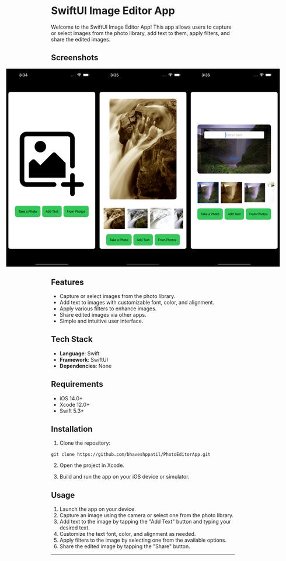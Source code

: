 
# SwiftUI Image Editor App

Welcome to the SwiftUI Image Editor App! This app allows users to capture or select images from the photo library, add text to them, apply filters, and share the edited images.

## Screenshots

<div style="display: flex; justify-content: center;">
  <img src="PhotoEditorSample/screenshot1.png" width="250" />
  <img src="PhotoEditorSample/Screenshot2.png" width="250" />
  <img src="PhotoEditorSample/Screenshot3.png" width="250" />
</div>

## Features

- Capture or select images from the photo library.
- Add text to images with customizable font, color, and alignment.
- Apply various filters to enhance images.
- Share edited images via other apps.
- Simple and intuitive user interface.

## Tech Stack

- **Language**: Swift
- **Framework**: SwiftUI
- **Dependencies**: None

## Requirements

- iOS 14.0+
- Xcode 12.0+
- Swift 5.3+

## Installation

1. Clone the repository:

```
git clone https://github.com/bhaveshppatil/PhotoEditorApp.git
```

2. Open the project in Xcode.

3. Build and run the app on your iOS device or simulator.

## Usage

1. Launch the app on your device.
2. Capture an image using the camera or select one from the photo library.
3. Add text to the image by tapping the "Add Text" button and typing your desired text.
4. Customize the text font, color, and alignment as needed.
5. Apply filters to the image by selecting one from the available options.
6. Share the edited image by tapping the "Share" button.

---
